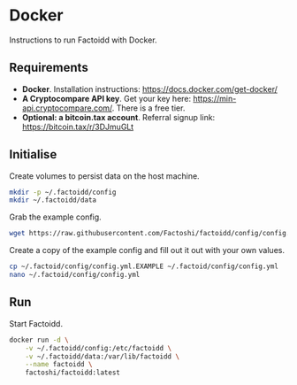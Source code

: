# Docker

Instructions to run Factoidd with Docker.

## Requirements

-   **Docker**.
    Installation instructions: https://docs.docker.com/get-docker/
-   **A Cryptocompare API key**. Get your key here: https://min-api.cryptocompare.com/. There is a free tier.
-   **Optional: a bitcoin.tax account**. Referral signup link: https://bitcoin.tax/r/3DJmuGLt

## Initialise

Create volumes to persist data on the host machine.

```bash
mkdir -p ~/.factoidd/config
mkdir ~/.factoidd/data
```

Grab the example config.

```bash
wget https://raw.githubusercontent.com/Factoshi/factoidd/config/config.yml.EXAMPLE -P ~/.factoidd/config
```

Create a copy of the example config and fill out it out with your own values.

```bash
cp ~/.factoid/config/config.yml.EXAMPLE ~/.factoid/config/config.yml
nano ~/.factoid/config/config.yml
```

## Run

Start Factoidd.

```bash
docker run -d \
    -v ~/.factoidd/config:/etc/factoidd \
    -v ~/.factoidd/data:/var/lib/factoidd \
    --name factoidd \
    factoshi/factoidd:latest
```
